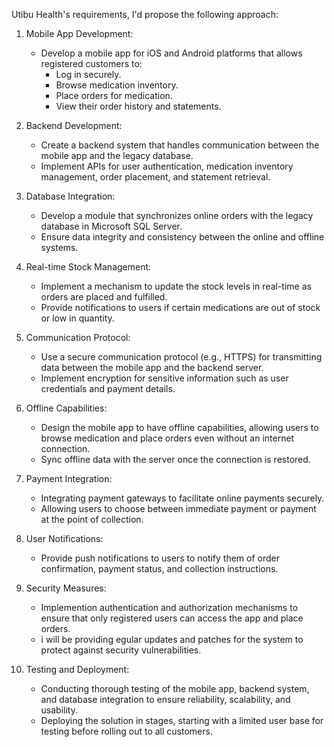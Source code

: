 
Utibu Health's requirements, I'd propose the following approach:

1. Mobile App Development:
   - Develop a mobile app for iOS and Android platforms that allows registered customers to:
     - Log in securely.
     - Browse medication inventory.
     - Place orders for medication.
     - View their order history and statements.

2. Backend Development:
   - Create a backend system that handles communication between the mobile app and the legacy database.
   - Implement APIs for user authentication, medication inventory management, order placement, and statement retrieval.

3. Database Integration:
   - Develop a module that synchronizes online orders with the legacy database in Microsoft SQL Server.
   - Ensure data integrity and consistency between the online and offline systems.

4. Real-time Stock Management:
   - Implement a mechanism to update the stock levels in real-time as orders are placed and fulfilled.
   - Provide notifications to users if certain medications are out of stock or low in quantity.

5. Communication Protocol:
   - Use a secure communication protocol (e.g., HTTPS) for transmitting data between the mobile app and the backend server.
   - Implement encryption for sensitive information such as user credentials and payment details.

6. Offline Capabilities:
   - Design the mobile app to have offline capabilities, allowing users to browse medication and place orders even without an internet connection.
   - Sync offline data with the server once the connection is restored.

7. Payment Integration:
   - Integrating payment gateways to facilitate online payments securely.
   - Allowing users to choose between immediate payment or payment at the point of collection.

8. User Notifications:
   - Provide push notifications to users to notify them of order confirmation, payment status, and collection instructions.

9. Security Measures:
   - Implemention authentication and authorization mechanisms to ensure that only registered users can access the app and place orders.
   - i will be providing egular updates and patches for the system to protect against security vulnerabilities.

10. Testing and Deployment:
    - Conducting thorough testing of the mobile app, backend system, and database integration to ensure reliability, scalability, and usability.
    - Deploying the solution in stages, starting with a limited user base for testing before rolling out to all customers.

